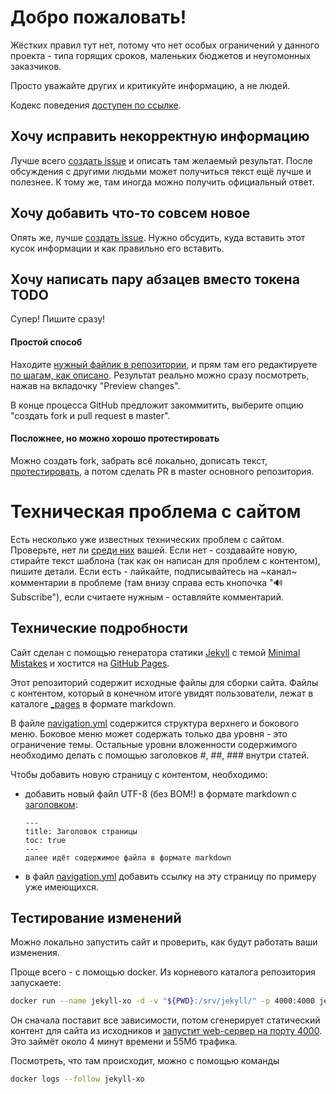 # Добро пожаловать!

Жёстких правил тут нет, потому что нет особых ограничений у данного проекта - типа горящих сроков, маленьких бюджетов и неугомонных заказчиков. 

Просто уважайте других и критикуйте информацию, а не людей. 

Кодекс поведения [доступен по ссылке](https://www.contributor-covenant.org/ru/version/1/4/code-of-conduct).

## Хочу исправить некорректную информацию

Лучше всего [создать issue](https://github.com/xo-russian-community/xo-russian-community.github.io/issues/new?title=Исправить+%3Ctopic%3E) и описать там желаемый результат. После обсуждения с другими людьми может получиться текст ещё лучше и полезнее. К тому же, там иногда можно получить официальный ответ.

## Хочу добавить что-то совсем новое

Опять же, лучше [создать issue](https://github.com/xo-russian-community/xo-russian-community.github.io/issues/new?title=Добавить+%3Ctopic%3E). Нужно обсудить, куда вставить этот кусок информации и как правильно его вставить. 

## Хочу написать пару абзацев вместо токена TODO

Супер! Пишите сразу!

#### Простой способ

Находите [нужный файлик в репозитории](https://github.com/xo-russian-community/xo-russian-community.github.io/tree/master/_pages), и прям там его редактируете [по шагам, как описано](https://help.github.com/articles/editing-files-in-another-user-s-repository/). 
Результат реально можно сразу посмотреть, нажав на вкладочку "Preview changes".

В конце процесса GitHub предложит закоммитить, выберите опцию "создать fork и pull request в master".

#### Посложнее, но можно хорошо протестировать

Можно создать fork, забрать всё локально, дописать текст, [протестировать](#Тестирование-изменений), а потом сделать PR в master основного репозитория. 

# Техническая проблема с сайтом

Есть несколько уже известных технических проблем с сайтом. 
Проверьте, нет ли [среди них](https://github.com/xo-russian-community/xo-russian-community.github.io/issues?utf8=%E2%9C%93&q=is%3Aissue+is%3Aopen++label%3Atechnical) вашей.
Если нет - создавайте новую, стирайте текст шаблона (так как он написан для проблем с контентом), пишите детали.
Если есть - лайкайте, подписывайтесь на ~канал~ комментарии в проблеме (там внизу справа есть кнопочка ":loud_sound: Subscribe"), если считаете нужным - оставляйте комментарий.

## Технические подробности

Сайт сделан с помощью генератора статики [Jekyll](https://jekyllrb.com/) с темой [Minimal Mistakes](https://mmistakes.github.io/minimal-mistakes/docs/configuration/) и хостится на [GitHub Pages](https://pages.github.com/).

Этот репозиторий содержит исходные файлы для сборки сайта. 
Файлы с контентом, который в конечном итоге увидят пользователи, лежат в каталоге [_pages](https://github.com/xo-russian-community/xo-russian-community.github.io/tree/master/_pages) в формате markdown.

В файле [navigation.yml](https://github.com/xo-russian-community/xo-russian-community.github.io/blob/master/_data/navigation.yml) содержится структура верхнего и бокового меню. 
Боковое меню может содержать только два уровня - это ограничение темы. 
Остальные уровни вложенности содержимого необходимо делать с помощью заголовков #, ##, ### внутри статей.

Чтобы добавить новую страницу с контентом, необходимо:
 * добавить новый файл UTF-8 (без BOM!) в формате markdown c [заголовком](https://jekyllrb.com/docs/frontmatter):
    ```
    ---
    title: Заголовок страницы
    toc: true
    ---
    далее идёт содержимое файла в формате markdown
    ```
 * в файл [navigation.yml](https://github.com/xo-russian-community/xo-russian-community.github.io/blob/master/_data/navigation.yml) добавить ссылку на эту страницу по примеру уже имеющихся.
 
## Тестирование изменений

Можно локально запустить сайт и проверить, как будут работать ваши изменения.

Проще всего - с помощью docker. 
Из корневого каталога репозитория запускаете:
```bash
docker run --name jekyll-xo -d -v "${PWD}:/srv/jekyll/" -p 4000:4000 jekyll/jekyll:stable /bin/bash -c "bundle update; jekyll serve --incremental --force_polling"
```

Он сначала поставит все зависимости, потом сгенерирует статический контент для сайта из исходников и [запустит web-сервер на порту 4000](http://localhost:4000). 
Это займёт около 4 минут времени и 55Мб трафика.

Посмотреть, что там происходит, можно с помощью команды
```bash
docker logs --follow jekyll-xo
```

